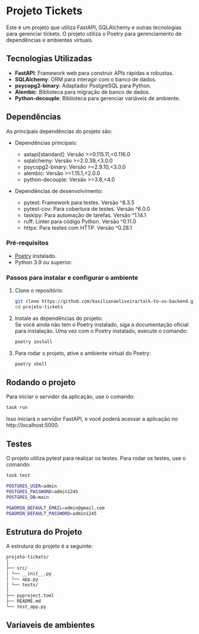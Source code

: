 # Projeto Tickets

Este é um projeto que utiliza FastAPI, SQLAlchemy e outras tecnologias para gerenciar tickets. O projeto utiliza o Poetry para gerenciamento de dependências e ambientes virtuais.

## Tecnologias Utilizadas

- **FastAPI**: Framework web para construir APIs rápidas e robustas.
- **SQLAlchemy**: ORM para interagir com o banco de dados.
- **psycopg2-binary**: Adaptador PostgreSQL para Python.
- **Alembic**: Biblioteca para migração de banco de dados.
- **Python-decouple**: Biblioteca para gerenciar variáveis de ambiente.

## Dependências

As principais dependências do projeto são:

- Dependências principais:

  - astapi[standard]: Versão >=0.115.11,<0.116.0
  - sqlalchemy: Versão >=2.0.39,<3.0.0
  - psycopg2-binary: Versão >=2.9.10,<3.0.0
  - alembic: Versão >=1.15.1,<2.0.0
  - python-decouple: Versão >=3.8,<4.0

- Dependências de desenvolvimento:
  - pytest: Framework para testes. Versão ^8.3.5
  - pytest-cov: Para cobertura de testes. Versão ^6.0.0
  - taskipy: Para automação de tarefas. Versão ^1.14.1
  - ruff: Linter para código Python. Versão ^0.11.0
  - httpx: Para testes com HTTP. Versão ^0.28.1

### Pré-requisitos

- [Poetry](https://python-poetry.org/) instalado.
- Python 3.9 ou superior.

### Passos para instalar e configurar o ambiente

1. Clone o repositório:

   ```bash
   git clone https://github.com/kasilianaoliveira/talk-to-us-backend.git
   cd projeto-tickets
   ```

2. Instale as dependências do projeto:  
   Se você ainda não tem o Poetry instalado, siga a documentação oficial para instalação. Uma vez com o Poetry instalado, execute o comando:

   ```bash
   poetry install
   ```

3. Para rodar o projeto, ative o ambiente virtual do Poetry:
   ```bash
   poetry shell
   ```

## Rodando o projeto

Para iniciar o servidor da aplicação, use o comando:

```bash
task run
```

Isso iniciará o servidor FastAPI, e você poderá acessar a aplicação no http://localhost:5000.

## Testes

O projeto utiliza pytest para realizar os testes. Para rodar os testes, use o comando:

```bash
task test
```

```bash
POSTGRES_USER=admin
POSTGRES_PASSWORD=admin1245
POSTGRES_DB=main

PGADMIN_DEFAULT_EMAIL=admin@gmail.com
PGADMIN_DEFAULT_PASSWORD=admin1245
```

## Estrutura do Projeto

A estrutura do projeto é a seguinte:

```bash
projeto-tickets/
│
├── src/
│ └── __init__.py
│ └── app.py
│ └── tests/
│
├── pyproject.toml
├── README.md
└── test_app.py
```

## Variaveis de ambientes
